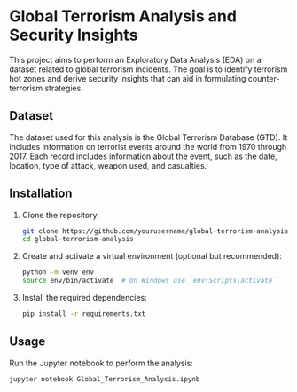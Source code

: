 # Global Terrorism Analysis and Security Insights

This project aims to perform an Exploratory Data Analysis (EDA) on a dataset related to global terrorism incidents. The goal is to identify terrorism hot zones and derive security insights that can aid in formulating counter-terrorism strategies.

## Dataset
The dataset used for this analysis is the Global Terrorism Database (GTD). It includes information on terrorist events around the world from 1970 through 2017. Each record includes information about the event, such as the date, location, type of attack, weapon used, and casualties.

## Installation

1. Clone the repository:
    ```sh
    git clone https://github.com/yourusername/global-terrorism-analysis.git
    cd global-terrorism-analysis
    ```

2. Create and activate a virtual environment (optional but recommended):
    ```sh
    python -m venv env
    source env/bin/activate  # On Windows use `env\Scripts\activate`
    ```

3. Install the required dependencies:
    ```sh
    pip install -r requirements.txt
    ```

## Usage

Run the Jupyter notebook to perform the analysis:
```sh
jupyter notebook Global_Terrorism_Analysis.ipynb
